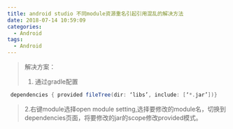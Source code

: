 ```yaml
---
title: android studio 不同module资源重名引起引用混乱的解决方法
date: 2018-07-14 10:59:09
categories:
  - Android
tags:
  - Android
---
```


> 解决方案：
>
> 1. 通过gradle配置

``` groovy 
 dependencies { provided fileTree(dir: ‘libs’, include: [‘*.jar’])}
```

> 2.右键module选择open module setting,选择要修改的module名，切换到dependencies页面，将要修改的jar的scope修改provided模式。
